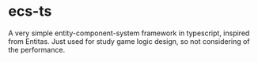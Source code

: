 # ecs-ts

A very simple entity-component-system framework in typescript, inspired from Entitas.
Just used for study game logic design, so not considering of the performance.
